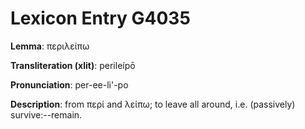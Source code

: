 # Lexicon Entry G4035

**Lemma**: περιλείπω

**Transliteration (xlit)**: perileípō

**Pronunciation**: per-ee-li'-po

**Description**:
from περί and λείπω; to leave all around, i.e. (passively) survive:--remain.
